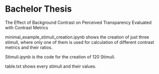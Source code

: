 # Bachelor Thesis
The Effect of Background Contrast on Perceived Transparency Evaluated with Contrast Metrics

minimal_example_stimuli_creation.ipynb shows the creation of just three stimuli, where only one of them is used for calculation of different contrast metrics and their ratios.

Stimuli.ipynb is the code for the creation of 120 Stimuli.


table.txt shows every stimuli and their values.
